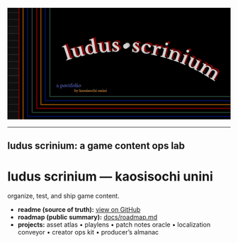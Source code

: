 <p align="center"><img src="./hero.png" alt="LUDUS SCRINIUM" width="820"></p>

---
ludus scrinium: a game content ops lab
---

# ludus scrinium — kaosisochi unini
organize, test, and ship game content.

- **readme (source of truth):** [view on GitHub](../README.md)
- **roadmap (public summary):** [docs/roadmap.md](./roadmap.md)
- **projects:** asset atlas • playlens • patch notes oracle • localization conveyor • creator ops kit • producer’s almanac

